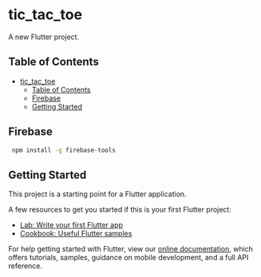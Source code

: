 # tic_tac_toe

A new Flutter project.

## Table of Contents

- [tic_tac_toe](#tictactoe)
  - [Table of Contents](#table-of-contents)
  - [Firebase](#firebase)
  - [Getting Started](#getting-started)

## Firebase

```bash
 npm install -g firebase-tools
```

## Getting Started

This project is a starting point for a Flutter application.

A few resources to get you started if this is your first Flutter project:

- [Lab: Write your first Flutter app](https://flutter.dev/docs/get-started/codelab)
- [Cookbook: Useful Flutter samples](https://flutter.dev/docs/cookbook)

For help getting started with Flutter, view our
[online documentation](https://flutter.dev/docs), which offers tutorials,
samples, guidance on mobile development, and a full API reference.
